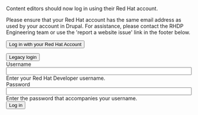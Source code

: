 <div class="region region-content pf-content">
    <div data-drupal-messages-fallback="" class="hidden"></div>
    <div class="openid-connect-login-form block block-openid-connect block-openid-connect-login"
        data-drupal-selector="openid-connect-login-form" id="block-openidconnectlogin"
        data-block-plugin-id="openid_connect_login">
        <p>Content editors should now log in using their Red Hat account.</p>
        <p>Please ensure that your Red Hat account has the same email address as used by your account in Drupal. For
            assistance, please contact the RHDP Engineering team or use the 'report a website issue' link in the footer
            below.</p>
        <form action="/user/login" method="post" id="openid-connect-login-form" accept-charset="UTF-8">
            <div><input data-drupal-selector="edit-openid-connect-client-keycloak-login" type="submit"
                    id="edit-openid-connect-client-keycloak-login" name="keycloak"
                    value="Log in with your Red Hat Account" class="button js-form-submit form-submit">
            </div><input autocomplete="off" data-drupal-selector="form-asyxt2zmvxywbbpb5kmu8lrtacvmuu-f0x3-5gg9zs"
                type="hidden" name="form_build_id" value="form-_AsyXT2ZMVXYwbBpB5kmU8lrTacVmUu_f0X3_5Gg9zs">
            <input data-drupal-selector="edit-openid-connect-login-form" type="hidden" name="form_id"
                value="openid_connect_login_form">
        </form>
        <button id="drupalUserLoginToggleVisibility">Legacy login</button>
    </div>
    <div id="block-rhdp-content" data-block-plugin-id="system_main_block"
        class="block block-system block-system-main-block">
        <form class="user-login-form" data-drupal-selector="user-login-form" action="/user/login" method="post"
            id="user-login-form" accept-charset="UTF-8" style="display: block;">
            <div
                class="js-form-item form-item js-form-type-textfield form-type-textfield js-form-item-name form-item-name">
                <label for="edit-name" class="js-form-required form-required">Username</label>
                <input autocorrect="none" autocapitalize="none" spellcheck="false" data-drupal-selector="edit-name" aria-describedby="edit-name--description" type="text"
                    id="edit-name" name="name" value="" size="60" maxlength="60" class="form-text required"
                    required="required" aria-required="true">
                <div id="edit-name--description" class="description">
                    Enter your Red Hat Developer username.
                </div>
            </div>
            <div
                class="js-form-item form-item js-form-type-password form-type-password js-form-item-pass form-item-pass">
                <label for="edit-pass" class="js-form-required form-required">Password</label>
                <input data-drupal-selector="edit-pass" aria-describedby="edit-pass--description" type="password"
                    id="edit-pass" name="pass" size="60" maxlength="128" class="form-text required" required="required"
                    aria-required="true">
                <div id="edit-pass--description" class="description">
                    Enter the password that accompanies your username.
                </div>
            </div>
            <input autocomplete="off" data-drupal-selector="form-v4notopk-gncqfbb-xmpot-n-m9rxm-djoudkmbgxdm"
                type="hidden" name="form_build_id" value="form-v4notOpK-GnCQFbB_XMPoT_N-m9rxM_dJOudkmBgXDM">
            <input data-drupal-selector="edit-user-login-form" type="hidden" name="form_id" value="user_login_form">
            <div data-drupal-selector="edit-actions" class="form-actions js-form-wrapper form-wrapper"
                id="edit-actions"><input data-drupal-selector="edit-submit" type="submit" id="edit-submit" name="op"
                    value="Log in" class="button js-form-submit form-submit">
            </div>
        </form>
    </div>
</div>
